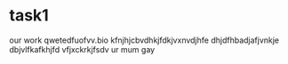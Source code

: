 # task1
our work
qwetedfuofvv.bio
kfnjhjcbvdhkjfdkjvxnvdjhfe
dhjdfhbadjafjvnkje
dbjvlfkafkhjfd
vfjxckrkjfsdv
ur mum gay
